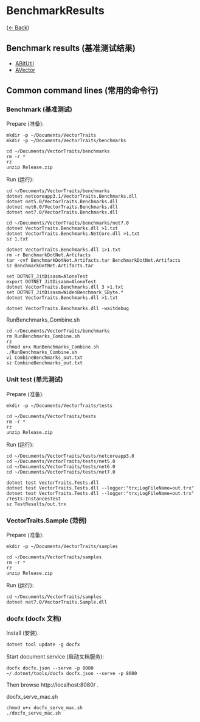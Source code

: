 # BenchmarkResults
([← Back](../../README.md))

## Benchmark results (基准测试结果)

- [ABitUtil](ABitUtil/README.md)
- [AVector](AVector/README.md)

## Common command lines (常用的命令行)

### Benchmark (基准测试)

Prepare (准备):
```
mkdir -p ~/Documents/VectorTraits
mkdir -p ~/Documents/VectorTraits/benchmarks

cd ~/Documents/VectorTraits/benchmarks
rm -r *
rz
unzip Release.zip

```

Run (运行):
```
cd ~/Documents/VectorTraits/benchmarks
dotnet netcoreapp3.1/VectorTraits.Benchmarks.dll
dotnet net5.0/VectorTraits.Benchmarks.dll
dotnet net6.0/VectorTraits.Benchmarks.dll
dotnet net7.0/VectorTraits.Benchmarks.dll

cd ~/Documents/VectorTraits/benchmarks/net7.0
dotnet VectorTraits.Benchmarks.dll >1.txt
dotnet VectorTraits.Benchmarks.NetCore.dll >1.txt
sz 1.txt

dotnet VectorTraits.Benchmarks.dll 1>1.txt
rm -r BenchmarkDotNet.Artifacts
tar -cvf BenchmarkDotNet.Artifacts.tar BenchmarkDotNet.Artifacts
sz BenchmarkDotNet.Artifacts.tar

set DOTNET_JitDisasm=AloneTest
export DOTNET_JitDisasm=AloneTest
dotnet VectorTraits.Benchmarks.dll 3 >1.txt
set DOTNET_JitDisasm=WidenBenchmark_SByte.*
dotnet VectorTraits.Benchmarks.dll >1.txt

dotnet VectorTraits.Benchmarks.dll -waitdebug
```

RunBenchmarks_Combine.sh
```
cd ~/Documents/VectorTraits/benchmarks
rm RunBenchmarks_Combine.sh
rz
chmod u+x RunBenchmarks_Combine.sh
./RunBenchmarks_Combine.sh
vi CombineBenchmarks_out.txt
sz CombineBenchmarks_out.txt
```


### Unit test (单元测试)

Prepare (准备):
```
mkdir -p ~/Documents/VectorTraits/tests

cd ~/Documents/VectorTraits/tests
rm -r *
rz
unzip Release.zip

```

Run (运行):
```
cd ~/Documents/VectorTraits/tests/netcoreapp3.0
cd ~/Documents/VectorTraits/tests/net5.0
cd ~/Documents/VectorTraits/tests/net6.0
cd ~/Documents/VectorTraits/tests/net7.0

dotnet test VectorTraits.Tests.dll
dotnet test VectorTraits.Tests.dll --logger:"trx;LogFileName=out.trx"
dotnet test VectorTraits.Tests.dll --logger:"trx;LogFileName=out.trx" /Tests:InstancesTest
sz TestResults/out.trx
```


### VectorTraits.Sample (范例)

Prepare (准备):
```
mkdir -p ~/Documents/VectorTraits/samples

cd ~/Documents/VectorTraits/samples
rm -r *
rz
unzip Release.zip

```

Run (运行):
```
cd ~/Documents/VectorTraits/samples
dotnet net7.0/VectorTraits.Sample.dll
```

### docfx (docfx 文档)

Install (安装).
```
dotnet tool update -g docfx
```

Start document service (启动文档服务):
```
docfx docfx.json --serve -p 8080
~/.dotnet/tools/docfx docfx.json --serve -p 8080
```
Then browse http://localhost:8080/ .

docfx_serve_mac.sh
```
chmod u+x docfx_serve_mac.sh
./docfx_serve_mac.sh
```
